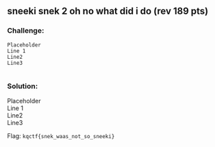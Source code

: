 ## sneeki snek 2 oh no what did i do (rev 189 pts)  
### Challenge:  
```
Placeholder    
Line 1    
Line2    
Line3    
  
```
  
### Solution:  
Placeholder    
Line 1    
Line2    
Line3    
  
  
Flag: `kqctf{snek_waas_not_so_sneeki}`  
  
